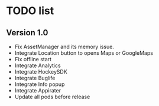 # TODO list

## Version 1.0

- Fix AssetManager and its memory issue.
- Integrate Location button to opens Maps or GoogleMaps
- Fix offline start
- Integrate Analytics
- Integrate HockeySDK
- Integrate Buglife
- Integrate Info popup
- Integrate Appirater
- Update all pods before release